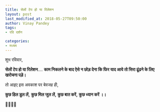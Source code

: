 ```yaml
---
title: सेलों टेप हो या रिलेशन
layout: post
last_modified_at: 2018-05-27T09:50:00
author: Vinay Pandey
tags:
- रवि दर्शन

categories:
- मध्यम
---
```

शुभ रविवार,

**सेलों टेप हो या रिलेशन**....
**काम निकलने के बाद ऐसे न छोड़ देना कि फिर याद आये तो सिरा ढूंढने के लिए खरोचना पड़े।**

तो आइए इस अवकाश पर बेवजह ही,

**कुछ हिल डुल लें,**
**कुछ मिल जुल लें,**
**कुछ बात करें,**
**कुछ ध्यान करें ।।**

🙏🌷🌷🙏


